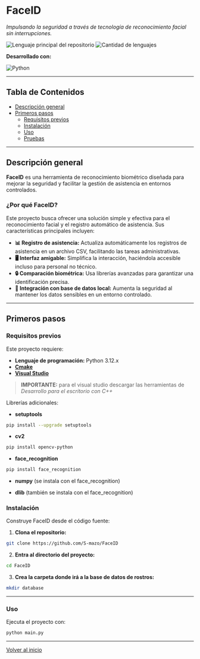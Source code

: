 
# FaceID

*Impulsando la seguridad a través de tecnología de reconocimiento facial sin interrupciones.*

![Lenguaje principal del repositorio](https://img.shields.io/github/languages/top/S-mazo/FaceID?style=flat&color=0080ff)
![Cantidad de lenguajes](https://img.shields.io/github/languages/count/S-mazo/FaceID?style=flat&color=0080ff)

**Desarrollado con:**

![Python](https://img.shields.io/badge/Python-3776AB.svg?style=flat&logo=Python&logoColor=white)

---

## Tabla de Contenidos

- [Descripción general](#descripción-general)
- [Primeros pasos](#primeros-pasos)
  - [Requisitos previos](#requisitos-previos)
  - [Instalación](#instalación)
  - [Uso](#uso)
  - [Pruebas](#pruebas)

---

## Descripción general

**FaceID** es una herramienta de reconocimiento biométrico diseñada para mejorar la seguridad y facilitar la gestión de asistencia en entornos controlados.

### ¿Por qué FaceID?

Este proyecto busca ofrecer una solución simple y efectiva para el reconocimiento facial y el registro automático de asistencia. Sus características principales incluyen:

- **📊 Registro de asistencia:** Actualiza automáticamente los registros de asistencia en un archivo CSV, facilitando las tareas administrativas.
- **🖥️ Interfaz amigable:** Simplifica la interacción, haciéndola accesible incluso para personal no técnico.
- **🔒 Comparación biométrica:** Usa librerías avanzadas para garantizar una identificación precisa.
- **💾 Integración con base de datos local:** Aumenta la seguridad al mantener los datos sensibles en un entorno controlado.

---

## Primeros pasos

### Requisitos previos

Este proyecto requiere:

- **Lenguaje de programación:** Python 3.12.x 
- **[Cmake](https://cmake.org/download/)**
- **[Visual Studio](https://visualstudio.com/download)**
> **IMPORTANTE:** para el visual studio descargar las herramientas de *Desarrollo para el escritorio con C++*


Librerías adicionales:
- **setuptools**
```sh
pip install --upgrade setuptools
```
- **cv2**
```sh
pip install opencv-python
```
- **face_recognition**
```sh
pip install face_recognition
```
- **numpy** (se instala con el face_recognition)

- **dlib** (también se instala con el face_recognition)

### Instalación

Construye FaceID desde el código fuente:

1. **Clona el repositorio:**

```sh
git clone https://github.com/S-mazo/FaceID
```

2. **Entra al directorio del proyecto:**

```sh
cd FaceID
```

3. **Crea la carpeta donde irá a la base de datos de rostros:**
```sh
mkdir database
```


---

### Uso

Ejecuta el proyecto con:

```sh
python main.py
```

---

[Volver al inicio](#faceid)
